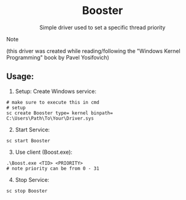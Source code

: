 <h1 align=center>Booster</h1>
<p align=center>Simple driver used to set a specific thread priority</p>

> [!NOTE]
> (this driver was created while reading/following the "Windows Kernel Programming" book by Pavel Yosifovich)

## Usage:
1.  Setup: Create Windows service:
   ```shell
   # make sure to execute this in cmd
   # setup
   sc create Booster type= kernel binpath= C:\Users\Path\To\Your\Driver.sys
   ```

2. Start Service:
  ```shell
  sc start Booster
  ```
3. Use client (Boost.exe): 
  ```shell
  .\Boost.exe <TID> <PRIORITY>
  # note priority can be from 0 - 31
  ```
4. Stop Service:
```shell
sc stop Booster
```
